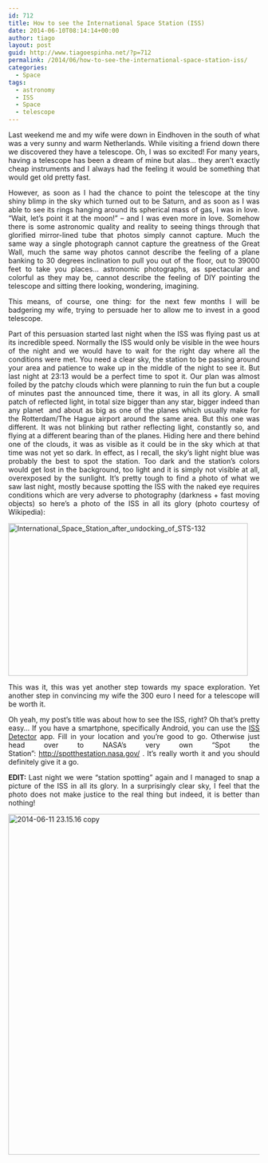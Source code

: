 ```yaml
---
id: 712
title: How to see the International Space Station (ISS)
date: 2014-06-10T08:14:14+00:00
author: tiago
layout: post
guid: http://www.tiagoespinha.net/?p=712
permalink: /2014/06/how-to-see-the-international-space-station-iss/
categories:
  - Space
tags:
  - astronomy
  - ISS
  - Space
  - telescope
---
```

<p style="text-align: justify;">
  Last weekend me and my wife were down in Eindhoven in the south of what was a very sunny and warm Netherlands. While visiting a friend down there we discovered they have a telescope. Oh, I was so excited! For many years, having a telescope has been a dream of mine but alas&#8230; they aren&#8217;t exactly cheap instruments and I always had the feeling it would be something that would get old pretty fast.
</p>

<p style="text-align: justify;">
  However, as soon as I had the chance to point the telescope at the tiny shiny blimp in the sky which turned out to be Saturn, and as soon as I was able to see its rings hanging around its spherical mass of gas, I was in love. &#8220;Wait, let&#8217;s point it at the moon!&#8221; &#8211; and I was even more in love. Somehow there is some astronomic quality and reality to seeing things through that glorified mirror-lined tube that photos simply cannot capture. Much the same way a single photograph cannot capture the greatness of the Great Wall, much the same way photos cannot describe the feeling of a plane banking to 30 degrees inclination to pull you out of the floor, out to 39000 feet to take you places&#8230; astronomic photographs, as spectacular and colorful as they may be, cannot describe the feeling of DIY pointing the telescope and sitting there looking, wondering, imagining.
</p>

<p style="text-align: justify;">
  This means, of course, one thing: for the next few months I will be badgering my wife, trying to persuade her to allow me to invest in a good telescope.
</p>

<p style="text-align: justify;">
  Part of this persuasion started last night when the ISS was flying past us at its incredible speed. Normally the ISS would only be visible in the wee hours of the night and we would have to wait for the right day where all the conditions were met. You need a clear sky, the station to be passing around your area and patience to wake up in the middle of the night to see it. But last night at 23:13 would be a perfect time to spot it. Our plan was almost foiled by the patchy clouds which were planning to ruin the fun but a couple of minutes past the announced time, there it was, in all its glory. A small patch of reflected light, in total size bigger than any star, bigger indeed than any planet  and about as big as one of the planes which usually make for the Rotterdam/The Hague airport around the same area. But this one was different. It was not blinking but rather reflecting light, constantly so, and flying at a different bearing than of the planes. Hiding here and there behind one of the clouds, it was as visible as it could be in the sky which at that time was not yet so dark. In effect, as I recall, the sky&#8217;s light night blue was probably the best to spot the station. Too dark and the station&#8217;s colors would get lost in the background, too light and it is simply not visible at all, overexposed by the sunlight. It&#8217;s pretty tough to find a photo of what we saw last night, mostly because spotting the ISS with the naked eye requires conditions which are very adverse to photography (darkness + fast moving objects) so here&#8217;s a photo of the ISS in all its glory (photo courtesy of Wikipedia):
</p>

<p style="text-align: justify;">
  <a href="http://www.tiagoespinha.net/wp-content/uploads/2014/06/International_Space_Station_after_undocking_of_STS-132.jpg" rel="lightbox[712]" title="How to see the International Space Station (ISS)"><img class="alignleft wp-image-713" src="http://www.tiagoespinha.net/wp-content/uploads/2014/06/International_Space_Station_after_undocking_of_STS-132.jpg" alt="International_Space_Station_after_undocking_of_STS-132" width="480" height="306" /></a>
</p>

<p style="text-align: justify;">
  This was it, this was yet another step towards my space exploration. Yet another step in convincing my wife the 300 euro I need for a telescope will be worth it.
</p>

<p style="text-align: justify;">
  Oh yeah, my post&#8217;s title was about how to see the ISS, right? Oh that&#8217;s pretty easy&#8230; If you have a smartphone, specifically Android, you can use the <a href="https://play.google.com/store/apps/details?id=com.runar.issdetector">ISS Detector</a> app. Fill in your location and you&#8217;re good to go. Otherwise just head over to NASA&#8217;s very own &#8220;Spot the Station&#8221;: <a href="http://spotthestation.nasa.gov/">http://spotthestation.nasa.gov/</a> . It&#8217;s really worth it and you should definitely give it a go.
</p>

<p style="text-align: justify;">
  <strong>EDIT: </strong>Last night we were &#8220;station spotting&#8221; again and I managed to snap a picture of the ISS in all its glory. In a surprisingly clear sky, I feel that the photo does not make justice to the real thing but indeed, it is better than nothing!
</p>

<p style="text-align: justify;">
  <a href="http://www.tiagoespinha.net/wp-content/uploads/2014/06/2014-06-11-23.15.16-copy.jpg" rel="lightbox[712]" title="How to see the International Space Station (ISS)"><img class="alignleft wp-image-718" src="http://www.tiagoespinha.net/wp-content/uploads/2014/06/2014-06-11-23.15.16-copy.jpg" alt="2014-06-11 23.15.16 copy" width="512" height="683" /></a>
</p>